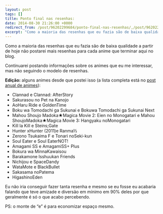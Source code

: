 ```yaml
---
layout: post
tags: []
title: Ponto final nas resenhas:
date: 2014-08-30 21:26:00 +0000
redirect_from: /post/96202299684/ponto-final-nas-resenhas/,/post/96202299684/
excerpt: "Como a maioria das resenhas que eu fazia são de baixa qualidade a partir de hoje não postarei mais resenhas para cada anime que terminar aqui no blog."
---
```


Como a maioria das resenhas que eu fazia são de baixa qualidade a partir
de hoje não postarei mais resenhas para cada anime que terminar aqui no
blog.

Continuarei postando informações sobre os animes que eu me interessar,
mas não seguindo o modelo de resenhas.

**Edição:** alguns animes desde que postei isso (a lista completa está
no [post anual de
animes](https://qgustavor.tk/animes-e-mangas-de-2014)):

-   Clannad e Clannad: AfterStory
-   Sakurasou no Pet na Kanojo
-   AoHaru Ride e GoldenTime
-   Boku wa Tomodachi ga Sukunai e Bokuwa Tomodachi ga Sukunai Next
-   Mahou Shoujo Madoka★Magica Movie 2: Eien no Monogatari e Mahou ShoujoMadoka★Magica Movie 3: Hangyaku noMonogatari
-   Kill la Kill e Steins;Gate
-   Hunter xHunter (2011)e Ranma½
-   Zerono Tsukaima F e Tonari noSeki-kun
-   Soul Eater e Soul EaterNOT!
-   Amagami SS e AmagamiSS+ Plus
-   Bokura wa MinnaKawaisou
-   Barakamone Isshuukan Friends
-   Nichijou e SpaceDandy
-   WataMote e BlackBullet
-   Sakasama noPatema
-   HigashinoEden

Eu não iria conseguir fazer tanta resenha e mesmo se eu fosse eu acabaria
falando que teve amizade e diversão em mínimo em 90% deles por que
geralmente é só o que acabo percebendo.


PS: o monte de “e” é para economizar espaço mesmo.
